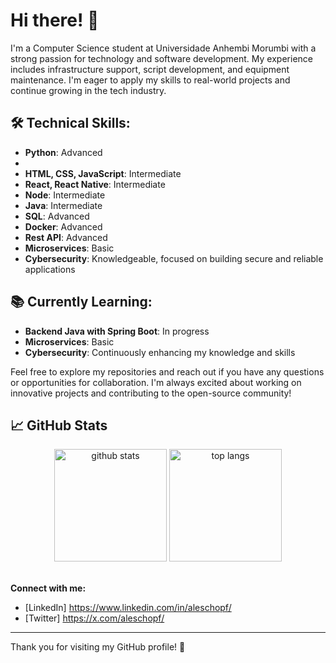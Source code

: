 # Hi there! 👋

I'm a Computer Science student at Universidade Anhembi Morumbi with a strong passion for technology and software development. My experience includes infrastructure support, script development, and equipment maintenance. I'm eager to apply my skills to real-world projects and continue growing in the tech industry.

## 🛠️ **Technical Skills:**
- **Python**: Advanced
- 
- **HTML, CSS, JavaScript**: Intermediate
- **React, React Native**: Intermediate
- **Node**: Intermediate
- **Java**: Intermediate
- **SQL**: Advanced
- **Docker**: Advanced
- **Rest API**: Advanced
- **Microservices**: Basic
- **Cybersecurity**: Knowledgeable, focused on building secure and reliable applications

## 📚 **Currently Learning:**
- **Backend Java with Spring Boot**: In progress
- **Microservices**: Basic
- **Cybersecurity**: Continuously enhancing my knowledge and skills

Feel free to explore my repositories and reach out if you have any questions or opportunities for collaboration. I'm always excited about working on innovative projects and contributing to the open-source community!


## 📈  GitHub Stats

<div align="center">
  <img src="https://github-readme-stats.vercel.app/api?username=aleschopf&show_icons=true&theme=dark" height="180" alt="github stats" />
  <img src="https://github-readme-stats.vercel.app/api/top-langs/?username=aleschopf&layout=compact&theme=dark" height="180" alt="top langs" />
</div><br/>


**Connect with me:**
- [LinkedIn] https://www.linkedin.com/in/aleschopf/
- [Twitter] https://x.com/aleschopf/

---

Thank you for visiting my GitHub profile! 🚀
